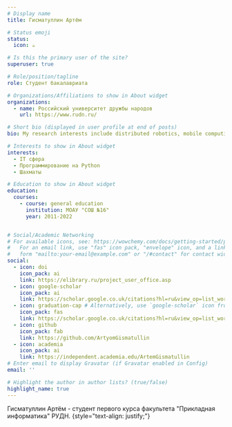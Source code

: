 ```yaml
---
# Display name
title: Гисматуллин Артём

# Status emoji
status:
  icon: ☕️

# Is this the primary user of the site?
superuser: true

# Role/position/tagline
role: Студент бакалавриата

# Organizations/Affiliations to show in About widget
organizations:
  - name: Российский университет дружбы народов
    url: https://www.rudn.ru/

# Short bio (displayed in user profile at end of posts)
bio: My research interests include distributed robotics, mobile computing and programmable matter.

# Interests to show in About widget
interests:
  - IT сфера
  - Программирование на Python
  - Шахматы

# Education to show in About widget
education:
  courses:
    - course: general education
      institution: МОАУ "СОШ №16"
      year: 2011-2022


# Social/Academic Networking
# For available icons, see: https://wowchemy.com/docs/getting-started/page-builder/#icons
#   For an email link, use "fas" icon pack, "envelope" icon, and a link in the
#   form "mailto:your-email@example.com" or "/#contact" for contact widget.
social:
  - icon: doi
    icon_pack: ai
    link: https://elibrary.ru/project_user_office.asp
  - icon: google-scholar
    icon_pack: ai
    link: https://scholar.google.co.uk/citations?hl=ru&view_op=list_works&gmla=ABEO0Yrlkmsd_gQNbM7LILjGHTmu4f21Qqlr5C-NBxLkoux3Buw3yJW_L0i3pQZsQ-9LVGp8ClJyxF22-gVNTVIaMPUxqfdPJxE8wACVN-emPMu0XBAAj5gF&user=p3qMuSAAAAAJ
  - icon: graduation-cap # Alternatively, use `google-scholar` icon from `ai` icon pack
    icon_pack: fas
    link: https://scholar.google.co.uk/citations?hl=ru&view_op=list_works&gmla=ABEO0Yrlkmsd_gQNbM7LILjGHTmu4f21Qqlr5C-NBxLkoux3Buw3yJW_L0i3pQZsQ-9LVGp8ClJyxF22-gVNTVIaMPUxqfdPJxE8wACVN-emPMu0XBAAj5gF&user=p3qMuSAAAAAJ
  - icon: github
    icon_pack: fab
    link: https://github.com/ArtyomGismatullin
  - icon: academia
    icon_pack: ai
    link: https://independent.academia.edu/ArtemGismatullin
# Enter email to display Gravatar (if Gravatar enabled in Config)
email: ''

# Highlight the author in author lists? (true/false)
highlight_name: true
---
```


Гисматуллин Артём - студент первого курса факультета "Прикладная информатика" РУДН.
{style="text-align: justify;"}

